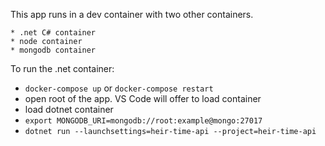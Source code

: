 This app runs in a dev container with two other containers.

    * .net C# container
    * node container
    * mongodb container

To run the .net container:
* `docker-compose up` or `docker-compose restart`
* open root of the app.  VS Code will offer to load container
* load dotnet container
* `export MONGODB_URI=mongodb://root:example@mongo:27017`
* `dotnet run --launchsettings=heir-time-api --project=heir-time-api`